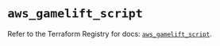 # `aws_gamelift_script`

Refer to the Terraform Registry for docs: [`aws_gamelift_script`](https://registry.terraform.io/providers/hashicorp/aws/6.13.0/docs/resources/gamelift_script).
